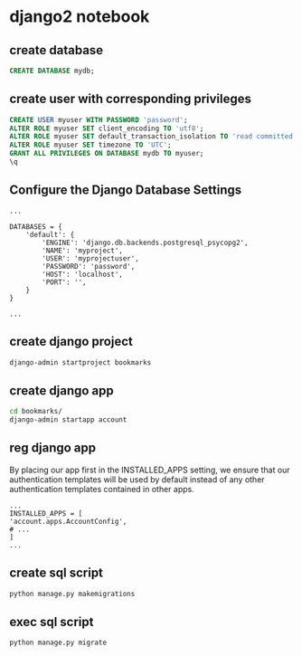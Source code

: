 # django2 notebook


## create database

```sql
CREATE DATABASE mydb;
```


## create user with corresponding privileges

```sql
CREATE USER myuser WITH PASSWORD 'password';
ALTER ROLE myuser SET client_encoding TO 'utf8';
ALTER ROLE myuser SET default_transaction_isolation TO 'read committed';
ALTER ROLE myuser SET timezone TO 'UTC';
GRANT ALL PRIVILEGES ON DATABASE mydb TO myuser;
\q
```


## Configure the Django Database Settings

```text
...

DATABASES = {
    'default': {
        'ENGINE': 'django.db.backends.postgresql_psycopg2',
        'NAME': 'myproject',
        'USER': 'myprojectuser',
        'PASSWORD': 'password',
        'HOST': 'localhost',
        'PORT': '',
    }
}

...

```

## create django project

```bash
django-admin startproject bookmarks
```

## create django app

```bash
cd bookmarks/
django-admin startapp account
```

## reg django app

By placing our app first in the INSTALLED_APPS setting, 
we ensure that our authentication templates will be used by default instead of any other authentication templates contained in other apps.

```text
...
INSTALLED_APPS = [
'account.apps.AccountConfig',
# ...
]
...
```

## create sql script

```bash
python manage.py makemigrations
```

## exec sql script

```bash
python manage.py migrate
```

